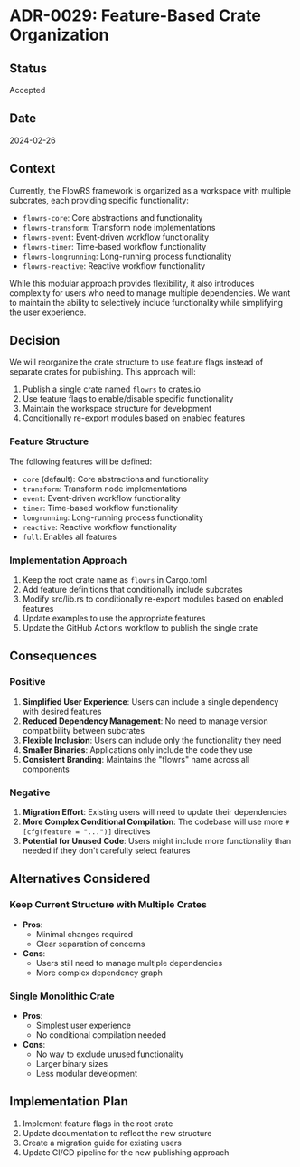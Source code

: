 # ADR-0029: Feature-Based Crate Organization

## Status

Accepted

## Date

2024-02-26

## Context

Currently, the FlowRS framework is organized as a workspace with multiple subcrates, each providing specific functionality:

- `flowrs-core`: Core abstractions and functionality
- `flowrs-transform`: Transform node implementations
- `flowrs-event`: Event-driven workflow functionality
- `flowrs-timer`: Time-based workflow functionality
- `flowrs-longrunning`: Long-running process functionality
- `flowrs-reactive`: Reactive workflow functionality

While this modular approach provides flexibility, it also introduces complexity for users who need to manage multiple dependencies. We want to maintain the ability to selectively include functionality while simplifying the user experience.

## Decision

We will reorganize the crate structure to use feature flags instead of separate crates for publishing. This approach will:

1. Publish a single crate named `flowrs` to crates.io
2. Use feature flags to enable/disable specific functionality
3. Maintain the workspace structure for development
4. Conditionally re-export modules based on enabled features

### Feature Structure

The following features will be defined:

- `core` (default): Core abstractions and functionality
- `transform`: Transform node implementations
- `event`: Event-driven workflow functionality
- `timer`: Time-based workflow functionality
- `longrunning`: Long-running process functionality
- `reactive`: Reactive workflow functionality
- `full`: Enables all features

### Implementation Approach

1. Keep the root crate name as `flowrs` in Cargo.toml
2. Add feature definitions that conditionally include subcrates
3. Modify src/lib.rs to conditionally re-export modules based on enabled features
4. Update examples to use the appropriate features
5. Update the GitHub Actions workflow to publish the single crate

## Consequences

### Positive

1. **Simplified User Experience**: Users can include a single dependency with desired features
2. **Reduced Dependency Management**: No need to manage version compatibility between subcrates
3. **Flexible Inclusion**: Users can include only the functionality they need
4. **Smaller Binaries**: Applications only include the code they use
5. **Consistent Branding**: Maintains the "flowrs" name across all components

### Negative

1. **Migration Effort**: Existing users will need to update their dependencies
2. **More Complex Conditional Compilation**: The codebase will use more `#[cfg(feature = "...")]` directives
3. **Potential for Unused Code**: Users might include more functionality than needed if they don't carefully select features

## Alternatives Considered

### Keep Current Structure with Multiple Crates

- **Pros**:
  - Minimal changes required
  - Clear separation of concerns
- **Cons**:
  - Users still need to manage multiple dependencies
  - More complex dependency graph

### Single Monolithic Crate

- **Pros**:
  - Simplest user experience
  - No conditional compilation needed
- **Cons**:
  - No way to exclude unused functionality
  - Larger binary sizes
  - Less modular development

## Implementation Plan

1. Implement feature flags in the root crate
2. Update documentation to reflect the new structure
3. Create a migration guide for existing users
4. Update CI/CD pipeline for the new publishing approach 
